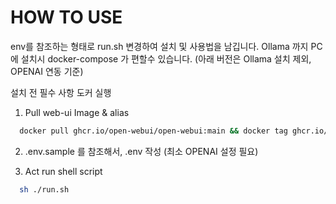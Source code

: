 # HOW TO USE

env를 참조하는 형태로 run.sh 변경하여 설치 및 사용법을 남깁니다. 
Ollama 까지 PC에 설치시 docker-compose 가 편할수 있습니다. (아래 버전은 Ollama 설치 제외, OPENAI 연동 기준)

설치 전 필수 사항 도커 실행 

1. Pull web-ui Image & alias

```zsh
  docker pull ghcr.io/open-webui/open-webui:main && docker tag ghcr.io/open-webui/open-webui:main open-webui:latest
```

2. .env.sample 를 참조해서, .env 작성 (최소 OPENAI 설정 필요)

3. Act run shell script

```zsh
  sh ./run.sh
```
